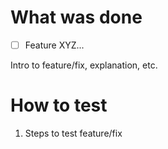 # What was done

- [ ] Feature XYZ...

Intro to feature/fix, explanation, etc.

# How to test

1. Steps to test feature/fix